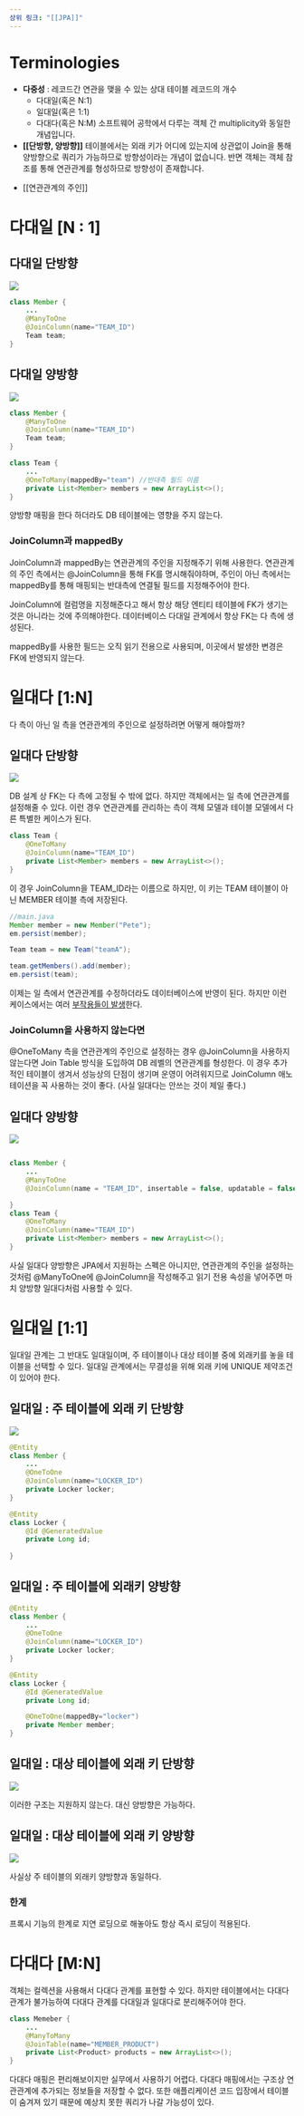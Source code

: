 ```yaml
---
상위 링크: "[[JPA]]"
---
```

#  Terminologies
- **다중성** : 레코드간 연관을 맺을 수 있는 상대 테이블 레코드의 개수
    - 다대일(혹은 N:1)
    - 일대일(혹은 1:1)
    - 다대다(혹은 N:M)
소프트웨어 공학에서 다루는 객체 간 multiplicity와 동일한 개념입니다.
- **[[단방향, 양방향]]**
테이블에서는 외래 키가 어디에 있는지에 상관없이 Join을 통해 양방향으로 쿼리가 가능하므로 방향성이라는 개념이 없습니다. 반면 객체는 객체 참조를 통해 연관관계를 형성하므로 방향성이 존재합니다.
* [[연관관계의 주인]]



# 다대일 \[N : 1]

## 다대일 단방향

![](https://i.imgur.com/cnUKiLS.png)
```java
class Member {
	...
	@ManyToOne
	@JoinColumn(name="TEAM_ID")
	Team team;
}
```

## 다대일 양방향

![](https://i.imgur.com/ry8oaW5.png)
```java
class Member {
	@ManyToOne
	@JoinColumn(name="TEAM_ID")
	Team team;
}

class Team {
	...
	@OneToMany(mappedBy="team") //반대측 필드 이름
	private List<Member> members = new ArrayList<>();
}
```

양방향 매핑을 한다 하더라도 DB 테이블에는 영향을 주지 않는다.

### JoinColumn과 mappedBy

JoinColumn과 mappedBy는 연관관계의 주인을 지정해주기 위해 사용한다. 연관관계의 주인 측에서는 @JoinColumn을 통해 FK를 명시해줘야하며, 주인이 아닌 측에서는 mappedBy를 통해 매핑되는 반대측에 연결될 필드를 지정해주어야 한다.

JoinColumn에 컬럼명을 지정해준다고 해서 항상 해당 엔티티 테이블에 FK가 생기는 것은 아니라는 것에 주의해야한다. 데이터베이스 다대일 관계에서 항상 FK는 다 측에 생성된다.

mappedBy를 사용한 필드는 오직 읽기 전용으로 사용되며, 이곳에서 발생한 변경은 FK에 반영되지 않는다.

# 일대다 \[1:N]

다 측이 아닌 일 측을 연관관계의 주인으로 설정하려면 어떻게 해야할까?

## 일대다 단방향
![](https://i.imgur.com/71B37uv.png)

DB 설계 상 FK는 다 측에 고정될 수 밖에 없다. 하지만 객체에서는 일 측에 연관관계를 설정해줄 수 있다. 이런 경우 연관관계를 관리하는 측이 객체 모델과 테이블 모델에서 다른 특별한 케이스가 된다.
```java
class Team {
	@OneToMany
	@JoinColumn(name="TEAM_ID")
	private List<Member> members = new ArrayList<>();
}
```
이 경우 JoinColumn을 TEAM_ID라는 이름으로 하지만, 이 키는 TEAM 테이블이 아닌 MEMBER 테이블 측에 저장된다.

```java
//main.java
Member member = new Member("Pete");
em.persist(member);

Team team = new Team("teamA");

team.getMembers().add(member);
em.persist(team);
```
이제는 일 측에서 연관관계를 수정하더라도 데이터베이스에 반영이 된다. 하지만 이런 케이스에서는 여러 [부작용들이 발생](연관관계의%20주인.md#연관관계의%20주인)한다.

### JoinColumn을 사용하지 않는다면

@OneToMany 측을 연관관계의 주인으로 설정하는 경우 @JoinColumn을 사용하지 않는다면 Join Table 방식을 도입하여 DB 레벨의 연관관계를 형성한다. 이 경우 추가적인 테이블이 생겨서 성능상의 단점이 생기며 운영이 어려워지므로 JoinColumn 애노테이션을 꼭 사용하는 것이 좋다. (사실 일대다는 안쓰는 것이 제일 좋다.) 

## 일대다 양방향

![](https://i.imgur.com/387uEPv.png)

```java

class Member {
	...
	@ManyToOne
	@JoinColumn(name = "TEAM_ID", insertable = false, updatable = false)

}
class Team {
	@OneToMany
	@JoinColumn(name="TEAM_ID")
	private List<Member> members = new ArrayList<>();
}
```

사실 일대다 양방향은 JPA에서 지원하는 스펙은 아니지만, 연관관계의 주인을 설정하는 것처럼 @ManyToOne에 @JoinColumn을 작성해주고 읽기 전용 속성을 넣어주면 마치 양방향 일대다처럼 사용할 수 있다.

# 일대일 \[1:1]

일대일 관계는 그 반대도 일대일이며, 주 테이블이나 대상 테이블 중에 외래키를 놓을 테이블을 선택할 수 있다. 일대일 관계에서는 무결성을 위해 외래 키에 UNIQUE 제약조건이 있어야 한다.

## 일대일 : 주 테이블에 외래 키 단방향

![](https://i.imgur.com/7YtpRvx.png)

```java
@Entity 
class Member {
	...
	@OneToOne
	@JoinColumn(name="LOCKER_ID")
	private Locker locker;
}

@Entity
class Locker {
	@Id @GeneratedValue
	private Long id;
	
}
```

## 일대일 : 주 테이블에 외래키 양방향
```java
@Entity 
class Member {
	...
	@OneToOne
	@JoinColumn(name="LOCKER_ID")
	private Locker locker;
}

@Entity
class Locker {
	@Id @GeneratedValue
	private Long id;

	@OneToOne(mappedBy="locker")
	private Member member;	
}
```

## 일대일 : 대상 테이블에 외래 키 단방향

![](https://i.imgur.com/9qxmMOy.png)

이러한 구조는 지원하지 않는다. 대신 양방향은 가능하다.

## 일대일 : 대상 테이블에 외래 키 양방향

![](https://i.imgur.com/gAqRTCM.png)

사실상 주 테이블의 외래키 양방향과 동일하다.

### 한계
프록시 기능의 한계로 지연 로딩으로 해놓아도 항상 즉시 로딩이 적용된다.

# 다대다 \[M:N]

객체는 컬렉션을 사용해서 다대다 관계를 표현할 수 있다. 하지만 테이블에서는 다대다 관계가 불가능하여 다대다 관계를 다대일과 일대다로 분리해주어야 한다.

```java
class Memeber {
	...
	@ManyToMany
	@JoinTable(name="MEMBER_PRODUCT")
	private List<Product> products = new ArrayList<>();
}
```

다대다 매핑은 편리해보이지만 실무에서 사용하기 어렵다. 다대다 매핑에서는 구조상 연관관계에 추가되는 정보들을 저장할 수 없다. 또한 애플리케이션 코드 입장에서 테이블이 숨겨져 있기 때문에 예상치 못한 쿼리가 나갈 가능성이 있다.